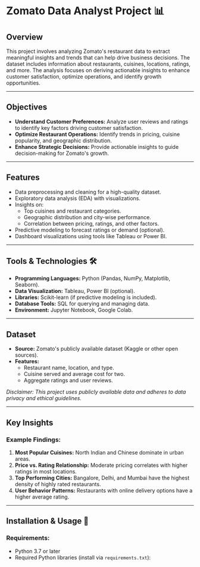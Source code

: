 # Zomato Data Analyst Project 📊

## Overview
This project involves analyzing Zomato's restaurant data to extract meaningful insights and trends that can help drive business decisions. The dataset includes information about restaurants, cuisines, locations, ratings, and more. The analysis focuses on deriving actionable insights to enhance customer satisfaction, optimize operations, and identify growth opportunities.

---

## Objectives
- **Understand Customer Preferences:** Analyze user reviews and ratings to identify key factors driving customer satisfaction.
- **Optimize Restaurant Operations:** Identify trends in pricing, cuisine popularity, and geographic distribution.
- **Enhance Strategic Decisions:** Provide actionable insights to guide decision-making for Zomato's growth.

---

## Features
- Data preprocessing and cleaning for a high-quality dataset.
- Exploratory data analysis (EDA) with visualizations.
- Insights on:
  - Top cuisines and restaurant categories.
  - Geographic distribution and city-wise performance.
  - Correlation between pricing, ratings, and other factors.
- Predictive modeling to forecast ratings or demand (optional).
- Dashboard visualizations using tools like Tableau or Power BI.

---

## Tools & Technologies 🛠️
- **Programming Languages:** Python (Pandas, NumPy, Matplotlib, Seaborn).
- **Data Visualization:** Tableau, Power BI (optional).
- **Libraries:** Scikit-learn (if predictive modeling is included).
- **Database Tools:** SQL for querying and managing data.
- **Environment:** Jupyter Notebook, Google Colab.

---

## Dataset
- **Source:** Zomato's publicly available dataset (Kaggle or other open sources).
- **Features:**
  - Restaurant name, location, and type.
  - Cuisine served and average cost for two.
  - Aggregate ratings and user reviews.

*Disclaimer: This project uses publicly available data and adheres to data privacy and ethical guidelines.*

---

## Key Insights
### Example Findings:
1. **Most Popular Cuisines:** North Indian and Chinese dominate in urban areas.
2. **Price vs. Rating Relationship:** Moderate pricing correlates with higher ratings in most locations.
3. **Top Performing Cities:** Bangalore, Delhi, and Mumbai have the highest density of highly rated restaurants.
4. **User Behavior Patterns:** Restaurants with online delivery options have a higher average rating.

---

## Installation & Usage 🚀
### Requirements:
- Python 3.7 or later
- Required Python libraries (install via `requirements.txt`):
